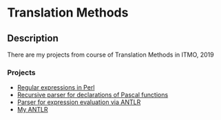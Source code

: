 # Translation Methods
## Description
There are my projects from course of Translation Methods in ITMO, 2019

### Projects

* [Regular expressions in Perl](regular-expressons)
* [Recursive parser for declarations of Pascal functions](recursive-parser)
* [Parser for expression evaluation via ANTLR](automatic-parser)
* [My ANTLR](parser-generator)
